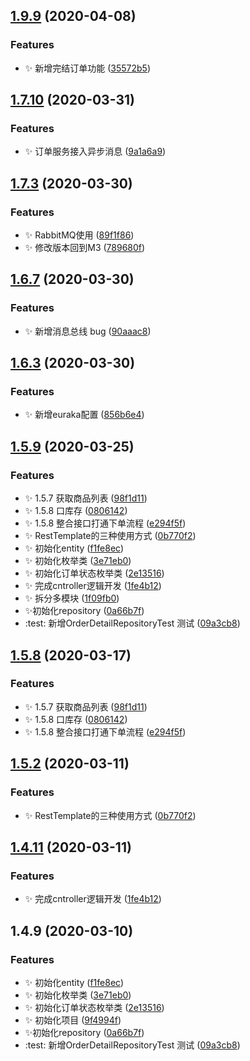 ## [1.9.9](https://github.com/jason-live/scloud-order/compare/v1.7.10...v1.9.9) (2020-04-08)


### Features

* :sparkles: 新增完结订单功能 ([35572b5](https://github.com/jason-live/scloud-order/commit/35572b5df5e329cad6073db231d5163c6a09bb1a))



## [1.7.10](https://github.com/jason-live/scloud-order/compare/v1.7.3...v1.7.10) (2020-03-31)


### Features

* :sparkles: 订单服务接入异步消息 ([9a1a6a9](https://github.com/jason-live/scloud-order/commit/9a1a6a9e8098738a2bcc9cd28250a9584f5c36ff))



## [1.7.3](https://github.com/jason-live/scloud-order/compare/v1.6.7...v1.7.3) (2020-03-30)


### Features

* :sparkles: RabbitMQ使用 ([89f1f86](https://github.com/jason-live/scloud-order/commit/89f1f867de9dcc94f93d68fea432c83581c2f84d))
* :sparkles: 修改版本回到M3 ([789680f](https://github.com/jason-live/scloud-order/commit/789680faa30370688928ed9b859b681213799e3c))



## [1.6.7](https://github.com/jason-live/scloud-order/compare/v1.6.3...v1.6.7) (2020-03-30)


### Features

* :sparkles: 新增消息总线 bug ([90aaac8](https://github.com/jason-live/scloud-order/commit/90aaac803746a0c5cf03822148e30b0975952e15))



## [1.6.3](https://github.com/jason-live/scloud-order/compare/v1.5.9...v1.6.3) (2020-03-30)


### Features

* :sparkles: 新增euraka配置 ([856b6e4](https://github.com/jason-live/scloud-order/commit/856b6e4383238de349b1a84a913b6664d552be4c))



## [1.5.9](https://github.com/jason-live/scloud-order/compare/v1.0.0...v1.5.9) (2020-03-25)


### Features

* :sparkles: 1.5.7 获取商品列表 ([98f1d11](https://github.com/jason-live/scloud-order/commit/98f1d110035a9243fa462db5014e574cb723405c))
* :sparkles: 1.5.8 口库存 ([0806142](https://github.com/jason-live/scloud-order/commit/08061423f1fd3b4748921f067831adae908e1e95))
* :sparkles: 1.5.8 整合接口打通下单流程 ([e294f5f](https://github.com/jason-live/scloud-order/commit/e294f5f1dee8167686c3532e7dc028de769decc4))
* :sparkles: RestTemplate的三种使用方式 ([0b770f2](https://github.com/jason-live/scloud-order/commit/0b770f2043738e5305a79b5f3640e12e24d8de1b))
* :sparkles: 初始化entity ([f1fe8ec](https://github.com/jason-live/scloud-order/commit/f1fe8eccc1c98426ba13fa161da92300e53a920f))
* :sparkles: 初始化枚举类 ([3e71eb0](https://github.com/jason-live/scloud-order/commit/3e71eb06ae86f60dba921f65ef5c1b5fb19d152f))
* :sparkles: 初始化订单状态枚举类 ([2e13516](https://github.com/jason-live/scloud-order/commit/2e1351620cb015700b22d6539cef8e7a62ed3f87))
* :sparkles: 完成cntroller逻辑开发 ([1fe4b12](https://github.com/jason-live/scloud-order/commit/1fe4b12ce2795ad3117309f629f17343bc23bbc3))
* :sparkles: 拆分多模块 ([1f09fb0](https://github.com/jason-live/scloud-order/commit/1f09fb05fed766ee1c72333c78453c0430c2b79c))
* :sparkles:初始化repository ([0a66b7f](https://github.com/jason-live/scloud-order/commit/0a66b7f49a7ab59e7b4146020671d78d66707247))
* :test: 新增OrderDetailRepositoryTest 测试 ([09a3cb8](https://github.com/jason-live/scloud-order/commit/09a3cb82ddf3a2dd1344948ae6ac33a39a620d78))



## [1.5.8](https://github.com/jason-live/scloud-order/compare/v1.5.2...v1.5.8) (2020-03-17)


### Features

* :sparkles: 1.5.7 获取商品列表 ([98f1d11](https://github.com/jason-live/scloud-order/commit/98f1d110035a9243fa462db5014e574cb723405c))
* :sparkles: 1.5.8 口库存 ([0806142](https://github.com/jason-live/scloud-order/commit/08061423f1fd3b4748921f067831adae908e1e95))
* :sparkles: 1.5.8 整合接口打通下单流程 ([e294f5f](https://github.com/jason-live/scloud-order/commit/e294f5f1dee8167686c3532e7dc028de769decc4))



## [1.5.2](https://github.com/jason-live/scloud-order/compare/v1.4.11...v1.5.2) (2020-03-11)


### Features

* :sparkles: RestTemplate的三种使用方式 ([0b770f2](https://github.com/jason-live/scloud-order/commit/0b770f2043738e5305a79b5f3640e12e24d8de1b))



## [1.4.11](https://github.com/jason-live/scloud-order/compare/v1.4.9...v1.4.11) (2020-03-11)


### Features

* :sparkles: 完成cntroller逻辑开发 ([1fe4b12](https://github.com/jason-live/scloud-order/commit/1fe4b12ce2795ad3117309f629f17343bc23bbc3))



## 1.4.9 (2020-03-10)


### Features

* :sparkles: 初始化entity ([f1fe8ec](https://github.com/jason-live/scloud-order/commit/f1fe8eccc1c98426ba13fa161da92300e53a920f))
* :sparkles: 初始化枚举类 ([3e71eb0](https://github.com/jason-live/scloud-order/commit/3e71eb06ae86f60dba921f65ef5c1b5fb19d152f))
* :sparkles: 初始化订单状态枚举类 ([2e13516](https://github.com/jason-live/scloud-order/commit/2e1351620cb015700b22d6539cef8e7a62ed3f87))
* :sparkles: 初始化项目 ([9f4994f](https://github.com/jason-live/scloud-order/commit/9f4994f7ae8b1e97426871412babb104f514bf2a))
* :sparkles:初始化repository ([0a66b7f](https://github.com/jason-live/scloud-order/commit/0a66b7f49a7ab59e7b4146020671d78d66707247))
* :test: 新增OrderDetailRepositoryTest 测试 ([09a3cb8](https://github.com/jason-live/scloud-order/commit/09a3cb82ddf3a2dd1344948ae6ac33a39a620d78))



